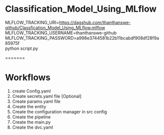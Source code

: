 # Classification_Model_Using_MLflow

MLFLOW_TRACKING_URI=https://dagshub.com/thanthanswe-github/Classfication_Model_Using_MLflow.mlflow \
MLFLOW_TRACKING_USERNAME=thanthanswe-github \
MLFLOW_TRACKING_PASSWORD=a998e3744581b22b11bcabdf908df28f9a85975f \
python script.py

=======

# Workflows

1. create Config.yaml 
2. Create secrets.yaml file [Optional]
3. Create params.yaml file
4. Create the entity
5. Create the configuration manager in src config
6. Create the pipeline
7. Create the main.py
8. Create the dvc.yaml
